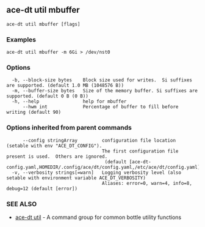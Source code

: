 ## ace-dt util mbuffer



```
ace-dt util mbuffer [flags]
```

### Examples

```
ace-dt util mbuffer -m 6Gi > /dev/nst0
```

### Options

```
  -b, --block-size bytes    Block size used for writes.  Si suffixes are supported. (default 1.0 MB (1048576 B))
  -m, --buffer-size bytes   Size of the memory buffer. Si suffixes are supported. (default 0 B (0 B))
  -h, --help                help for mbuffer
      --hwm int             Percentage of buffer to fill before writing (default 90)
```

### Options inherited from parent commands

```
      --config stringArray         configuration file location (setable with env "ACE_DT_CONFIG").
                                   The first configuration file present is used.  Others are ignored.
                                    (default [ace-dt-config.yaml,HOMEDIR/.config/ace/dt/config.yaml,/etc/ace/dt/config.yaml])
  -v, --verbosity strings[=warn]   Logging verbosity level (also setable with environment variable ACE_DT_VERBOSITY)
                                   Aliases: error=0, warn=4, info=8, debug=12 (default [error])
```

### SEE ALSO

* [ace-dt util](ace-dt_util.md)	 - A command group for common bottle utility functions

